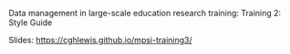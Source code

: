 Data management in large-scale education research training: Training 2: Style Guide

Slides: https://cghlewis.github.io/mpsi-training3/